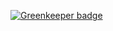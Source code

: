 

[![Greenkeeper badge](https://badges.greenkeeper.io/BarbarConan/endbl.svg)](https://greenkeeper.io/)